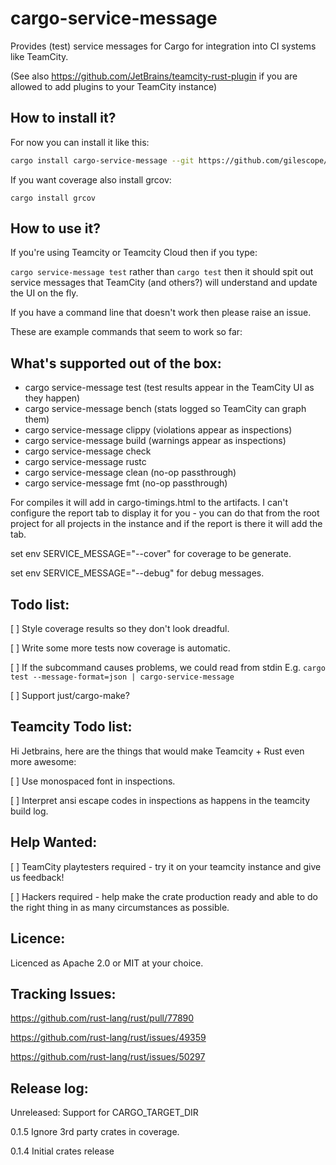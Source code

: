 # cargo-service-message

Provides (test) service messages for Cargo for integration into CI systems like TeamCity.

(See also https://github.com/JetBrains/teamcity-rust-plugin if you are allowed to add plugins to your TeamCity instance)

## How to install it?

For now you can install it like this:
```sh
cargo install cargo-service-message --git https://github.com/gilescope/cargo-service-message.git
```

If you want coverage also install grcov:
```
cargo install grcov
```

## How to use it?

If you're using Teamcity or Teamcity Cloud then if you type:

`cargo service-message test` rather than `cargo test` then it should spit out service messages that TeamCity (and others?) will understand and update the UI on the fly.

If you have a command line that doesn't work then please raise an issue.

These are example commands that seem to work so far:

## What's supported out of the box:

   * cargo service-message test (test results appear in the TeamCity UI as they happen)
   * cargo service-message bench (stats logged so TeamCity can graph them)
   * cargo service-message clippy (violations appear as inspections)
   * cargo service-message build (warnings appear as inspections)
   * cargo service-message check
   * cargo service-message rustc
   * cargo service-message clean (no-op passthrough)
   * cargo service-message fmt (no-op passthrough)

For compiles it will add in cargo-timings.html to the artifacts. I can't configure the report tab to display it for you - you can do that from the root project for all projects in the instance and if the report is there it will add the tab.

set env SERVICE_MESSAGE="--cover" for coverage to be generate.

set env SERVICE_MESSAGE="--debug" for debug messages.

## Todo list:
   [ ] Style coverage results so they don't look dreadful.

   [ ] Write some more tests now coverage is automatic.

   [ ] If the subcommand causes problems, we could read from stdin E.g. `cargo test --message-format=json | cargo-service-message`

   [ ] Support just/cargo-make?

## Teamcity Todo list:

Hi Jetbrains, here are the things that would make Teamcity + Rust even more awesome:

   [ ] Use monospaced font in inspections.

   [ ] Interpret ansi escape codes in inspections as happens in the teamcity build log.

## Help Wanted:

   [ ] TeamCity playtesters required - try it on your teamcity instance and give us feedback!

   [ ] Hackers required - help make the crate production ready and able to do the right thing in as many circumstances as possible.

## Licence:

Licenced as Apache 2.0 or MIT at your choice.

## Tracking Issues:

https://github.com/rust-lang/rust/pull/77890

https://github.com/rust-lang/rust/issues/49359

https://github.com/rust-lang/rust/issues/50297

## Release log:

Unreleased: Support for CARGO_TARGET_DIR

0.1.5 Ignore 3rd party crates in coverage.

0.1.4 Initial crates release